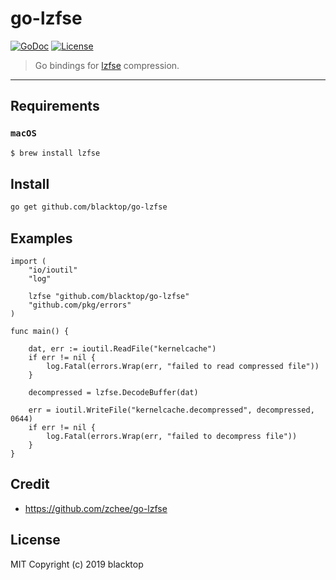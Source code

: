 # go-lzfse

[![GoDoc](https://godoc.org/github.com/blacktop/go-lzfse?status.svg)](https://godoc.org/github.com/blacktop/go-lzfse) [![License](http://img.shields.io/:license-mit-blue.svg)](http://doge.mit-license.org)

> Go bindings for [lzfse](https://github.com/lzfse/lzfse) compression.

---

## Requirements

### `macOS`

```bash
$ brew install lzfse
```

## Install

```bash
go get github.com/blacktop/go-lzfse
```

## Examples

```golang
import (
    "io/ioutil"
    "log"

    lzfse "github.com/blacktop/go-lzfse"
    "github.com/pkg/errors"
)

func main() {

    dat, err := ioutil.ReadFile("kernelcache")
    if err != nil {
        log.Fatal(errors.Wrap(err, "failed to read compressed file"))
    }

    decompressed = lzfse.DecodeBuffer(dat)

    err = ioutil.WriteFile("kernelcache.decompressed", decompressed, 0644)
    if err != nil {
        log.Fatal(errors.Wrap(err, "failed to decompress file"))
    }
}
```

## Credit

- <https://github.com/zchee/go-lzfse>

## License

MIT Copyright (c) 2019 blacktop
